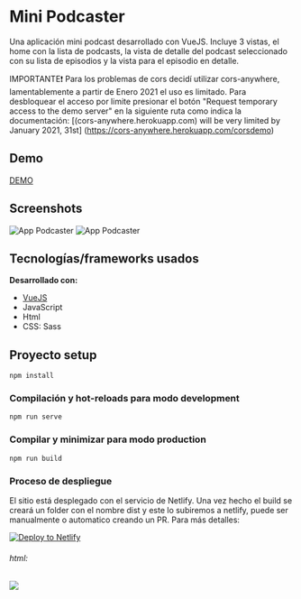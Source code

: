 # Mini Podcaster
Una aplicación mini podcast desarrollado con VueJS. Incluye 3 vistas, el home con la lista de podcasts, la vista de detalle del podcast seleccionado con su lista de episodios y la vista para el episodio en detalle.

IMPORTANTE❗
Para los problemas de cors decidí utilizar cors-anywhere, lamentablemente a partir de Enero 2021 el uso es limitado.
Para desbloquear el acceso por limite presionar el botón "Request temporary access to the demo server" en la siguiente ruta como indica la documentación:
[(cors-anywhere.herokuapp.com) will be very limited by January 2021, 31st] (https://cors-anywhere.herokuapp.com/corsdemo)

## Demo
[DEMO](https://mini-podcaster.netlify.app/)

## Screenshots
![App Podcaster](https://i.imgur.com/M3LgGIZ.png)
![App Podcaster](https://i.imgur.com/MAHA5Qf.png?1)

## Tecnologías/frameworks usados
<b>Desarrollado con:</b>
- [VueJS](https://v2.vuejs.org/)
- JavaScript
- Html
- CSS: Sass

## Proyecto setup
```
npm install
```

### Compilación y hot-reloads para modo development
```
npm run serve
```

### Compilar y minimizar para modo production
```
npm run build
```

### Proceso de despliegue

El sitio está desplegado con el servicio de Netlify. Una vez hecho el build se creará un folder con el nombre dist y este lo subiremos a netlify, puede ser manualmente o automatico creando un PR. Para más detalles:

[![Deploy to Netlify](https://www.netlify.com/img/deploy/button.svg)](https://app.netlify.com/start/deploy?repository=https://github.com/netlify-templates/next-netlify-starter)

###### html:
<a href="https://app.netlify.com/start/deploy?repository=https://github.com/netlify-templates/next-netlify-starter"><img src="https://www.netlify.com/img/deploy/button.svg"></a>


